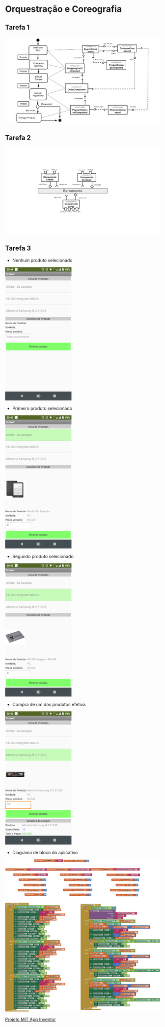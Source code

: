 # Orquestração e Coreografia

## Tarefa 1

![Order](https://github.com/jep84/inf331/blob/master/lab03/images/order.png)

## Tarefa 2

![Leilao](https://github.com/jep84/inf331/blob/master/lab03/images/leilao.png)

## Tarefa 3

* Nenhum produto selecionado

![Tela1](https://github.com/jep84/inf331/blob/master/lab03/images/tela1.png)

* Primeiro produto selecionado

![Tela2](https://github.com/jep84/inf331/blob/master/lab03/images/tela2.png)

* Segundo produto selecionado

![Tela3](https://github.com/jep84/inf331/blob/master/lab03/images/tela3.png)

* Compra de um dos produtos efetiva

![Tela4](https://github.com/jep84/inf331/blob/master/lab03/images/tela4.png)

* Diagrama de bloco do aplicativo

![Blocks](https://github.com/jep84/inf331/blob/master/lab03/images/blocks.png)

[Projeto MIT App Inventor](https://github.com/jep84/inf331/tree/master/lab03/app/inf331tarefa3.aia)

